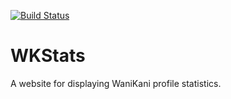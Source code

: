 [![Build Status](https://travis-ci.org/StevenElberger/WKStats.svg?branch=master)](https://travis-ci.org/StevenElberger/WKStats)
# WKStats
A website for displaying WaniKani profile statistics.
